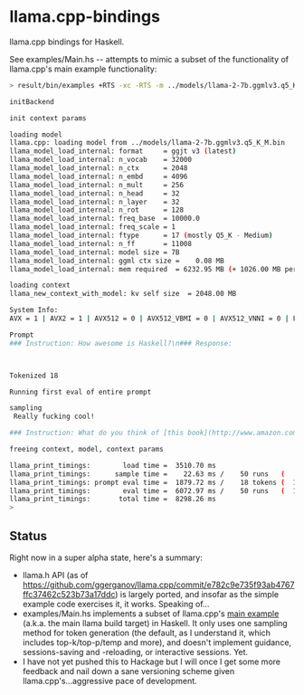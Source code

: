 # llama.cpp-bindings

llama.cpp bindings for Haskell.

See examples/Main.hs -- attempts to mimic a subset of the functionality of llama.cpp's main example functionality:

```bash
> result/bin/examples +RTS -xc -RTS -m ../models/llama-2-7b.ggmlv3.q5_K_M.bin --n_ctx 2048 --temp 0.7 -t 8 --n_gpu_layers 32 -p "### Instruction: How awesome is Haskell?\n### Response:"

initBackend

init context params

loading model
llama.cpp: loading model from ../models/llama-2-7b.ggmlv3.q5_K_M.bin
llama_model_load_internal: format     = ggjt v3 (latest)
llama_model_load_internal: n_vocab    = 32000
llama_model_load_internal: n_ctx      = 2048
llama_model_load_internal: n_embd     = 4096
llama_model_load_internal: n_mult     = 256
llama_model_load_internal: n_head     = 32
llama_model_load_internal: n_layer    = 32
llama_model_load_internal: n_rot      = 128
llama_model_load_internal: freq_base  = 10000.0
llama_model_load_internal: freq_scale = 1
llama_model_load_internal: ftype      = 17 (mostly Q5_K - Medium)
llama_model_load_internal: n_ff       = 11008
llama_model_load_internal: model size = 7B
llama_model_load_internal: ggml ctx size =    0.08 MB
llama_model_load_internal: mem required  = 6232.95 MB (+ 1026.00 MB per state)

loading context
llama_new_context_with_model: kv self size  = 2048.00 MB

System Info:
AVX = 1 | AVX2 = 1 | AVX512 = 0 | AVX512_VBMI = 0 | AVX512_VNNI = 0 | FMA = 1 | NEON = 0 | ARM_FMA = 0 | F16C = 1 | FP16_VA = 0 | WASM_SIMD = 0 | BLAS = 0 | SSE3 = 1 | VSX = 0 | 

Prompt
### Instruction: How awesome is Haskell?\n### Response:



Tokenized 18

Running first eval of entire prompt

sampling
 Really fucking cool!

### Instruction: What do you think of [this book](http://www.amazon.com/Learn-You-a-Haskell-Weekends/dp/098

freeing context, model, context params

llama_print_timings:        load time =  3510.70 ms
llama_print_timings:      sample time =    22.63 ms /    50 runs   (    0.45 ms per token,  2209.26 tokens per second)
llama_print_timings: prompt eval time =  1879.72 ms /    18 tokens (  104.43 ms per token,     9.58 tokens per second)
llama_print_timings:        eval time =  6072.97 ms /    50 runs   (  121.46 ms per token,     8.23 tokens per second)
llama_print_timings:       total time =  8298.26 ms
> 
```

## Status

Right now in a super alpha state, here's a summary:
* llama.h API (as of https://github.com/ggerganov/llama.cpp/commit/e782c9e735f93ab4767ffc37462c523b73a17ddc) is largely ported, and insofar as the simple example code exercises it, it works. Speaking of...
* examples/Main.hs implements a subset of llama.cpp's [main example](https://github.com/ggerganov/llama.cpp/blob/e782c9e735f93ab4767ffc37462c523b73a17ddc/examples/main/main.cpp) (a.k.a. the main llama build target) in Haskell. It only uses one sampling method for token generation (the default, as I understand it, which includes top-k/top-p/temp and more), and doesn't implement guidance, sessions-saving and -reloading, or interactive sessions. Yet.  
* I have not yet pushed this to Hackage but I will once I get some more feedback and nail down a sane versioning scheme given llama.cpp's...aggressive pace of development.

